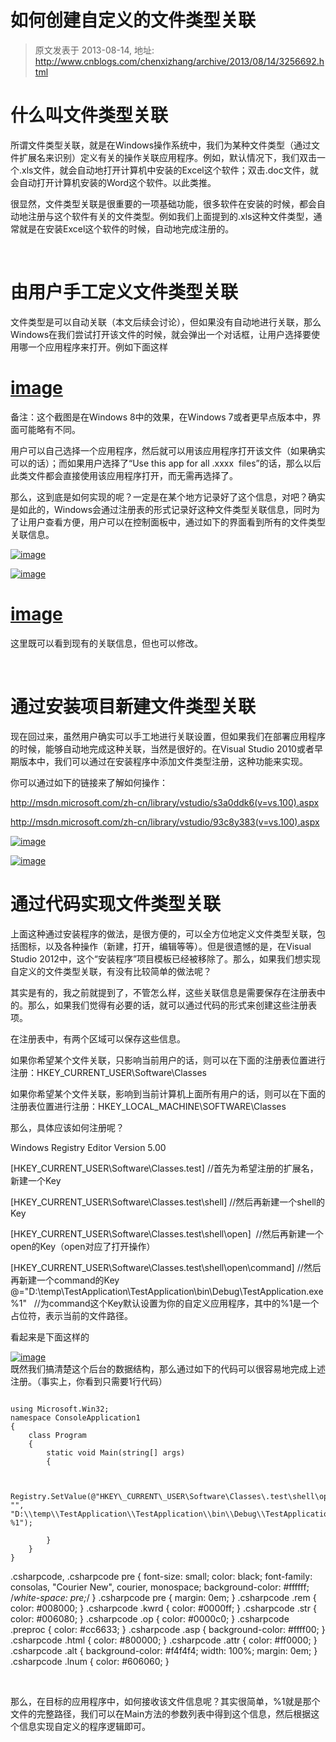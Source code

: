 # 如何创建自定义的文件类型关联 
> 原文发表于 2013-08-14, 地址: http://www.cnblogs.com/chenxizhang/archive/2013/08/14/3256692.html 


什么叫文件类型关联
=========

 所谓文件类型关联，就是在Windows操作系统中，我们为某种文件类型（通过文件扩展名来识别）定义有关的操作关联应用程序。例如，默认情况下，我们双击一个.xls文件，就会自动地打开计算机中安装的Excel这个软件；双击.doc文件，就会自动打开计算机安装的Word这个软件。以此类推。

 很显然，文件类型关联是很重要的一项基础功能，很多软件在安装的时候，都会自动地注册与这个软件有关的文件类型。例如我们上面提到的.xls这种文件类型，通常就是在安装Excel这个软件的时候，自动地完成注册的。

  

 由用户手工定义文件类型关联
=============

 文件类型是可以自动关联（本文后续会讨论），但如果没有自动地进行关联，那么Windows在我们尝试打开该文件的时候，就会弹出一个对话框，让用户选择要使用哪一个应用程序来打开。例如下面这样

 [image](http://images.cnitblog.com/blog/9072/201308/14105405-94664f1cc52046baab99ebc63188e006.png)
==================================================================================================

 备注：这个截图是在Windows 8中的效果，在Windows 7或者更早点版本中，界面可能略有不同。

 用户可以自己选择一个应用程序，然后就可以用该应用程序打开该文件（如果确实可以的话）；而如果用户选择了“Use this app for all .xxxx  files”的话，那么以后此类文件都会直接使用该应用程序打开，而无需再选择了。

 那么，这到底是如何实现的呢？一定是在某个地方记录好了这个信息，对吧？确实是如此的，Windows会通过注册表的形式记录好这种文件类型关联信息，同时为了让用户查看方便，用户可以在控制面板中，通过如下的界面看到所有的文件类型关联信息。

 [![image](http://images.cnitblog.com/blog/9072/201308/14105406-5488dd6955854c398bcf81f6841104ae.png "image")](http://images.cnitblog.com/blog/9072/201308/14105405-8cea9528cabc4956b3dd30000c98c083.png)

 [![image](http://images.cnitblog.com/blog/9072/201308/14105408-09b15343950a451cb23b536e55dec789.png "image")](http://images.cnitblog.com/blog/9072/201308/14105407-518093db0c18454f9f524cf17f3a8a37.png)

 [image](http://images.cnitblog.com/blog/9072/201308/14105410-d6874f61a3cb44bd88fb3a8f039252da.png)
==================================================================================================

 这里既可以看到现有的关联信息，但也可以修改。

  

 通过安装项目新建文件类型关联
==============

 现在回过来，虽然用户确实可以手工地进行关联设置，但如果我们在部署应用程序的时候，能够自动地完成这种关联，当然是很好的。在Visual Studio 2010或者早期版本中，我们可以通过在安装程序中添加文件类型注册，这种功能来实现。

 你可以通过如下的链接来了解如何操作：

 <http://msdn.microsoft.com/zh-cn/library/vstudio/s3a0ddk6(v=vs.100).aspx>

 <http://msdn.microsoft.com/zh-cn/library/vstudio/93c8y383(v=vs.100).aspx>

 [![image](http://images.cnitblog.com/blog/9072/201308/14105414-e7318680c4f146f8a3aba4f062bd08f4.png "image")](http://images.cnitblog.com/blog/9072/201308/14105414-9836dd4556fc45ac8c69d4fc2f1c0c06.png)

 [![image](http://images.cnitblog.com/blog/9072/201308/14105418-2790dce133de40a6b3a91756947b0aa8.png "image")](http://images.cnitblog.com/blog/9072/201308/14105418-f3834192f6684266bd5adac44a5f447d.png)

 通过代码实现文件类型关联
============

 上面这种通过安装程序的做法，是很方便的，可以全方位地定义文件类型关联，包括图标，以及各种操作（新建，打开，编辑等等）。但是很遗憾的是，在Visual Studio 2012中，这个“安装程序”项目模板已经被移除了。那么，如果我们想实现自定义的文件类型关联，有没有比较简单的做法呢？

 其实是有的，我之前就提到了，不管怎么样，这些关联信息是需要保存在注册表中的。那么，如果我们觉得有必要的话，就可以通过代码的形式来创建这些注册表项。

 在注册表中，有两个区域可以保存这些信息。

 如果你希望某个文件关联，只影响当前用户的话，则可以在下面的注册表位置进行注册：HKEY\_CURRENT\_USER\Software\Classes

 如果你希望某个文件关联，影响到当前计算机上面所有用户的话，则可以在下面的注册表位置进行注册：HKEY\_LOCAL\_MACHINE\SOFTWARE\Classes

 那么，具体应该如何注册呢？

 Windows Registry Editor Version 5.00

 [HKEY\_CURRENT\_USER\Software\Classes\.test] //首先为希望注册的扩展名，新建一个Key

 [HKEY\_CURRENT\_USER\Software\Classes\.test\shell] //然后再新建一个shell的Key

 [HKEY\_CURRENT\_USER\Software\Classes\.test\shell\open]  //然后再新建一个open的Key（open对应了打开操作）

 [HKEY\_CURRENT\_USER\Software\Classes\.test\shell\open\command] //然后再新建一个command的Key  
@="D:\\temp\\TestApplication\\TestApplication\\bin\\Debug\\TestApplication.exe %1"   //为command这个Key默认设置为你的自定义应用程序，其中的%1是一个占位符，表示当前的文件路径。

 看起来是下面这样的

 [![image](http://images.cnitblog.com/blog/9072/201308/14105421-24b8a1e0585d4fbcbfac0b101e8e1d29.png "image")](http://images.cnitblog.com/blog/9072/201308/14105420-facf25482df64fc4a0dc0911a012f770.png)  
既然我们搞清楚这个后台的数据结构，那么通过如下的代码可以很容易地完成上述注册。（事实上，你看到只需要1行代码）


```

using Microsoft.Win32;
namespace ConsoleApplication1
{
    class Program
    {
        static void Main(string[] args)
        {


            Registry.SetValue(@"HKEY\_CURRENT\_USER\Software\Classes\.test\shell\open\command", "", "D:\\temp\\TestApplication\\TestApplication\\bin\\Debug\\TestApplication.exe %1");

        }
    }
}

```

.csharpcode, .csharpcode pre
{
 font-size: small;
 color: black;
 font-family: consolas, "Courier New", courier, monospace;
 background-color: #ffffff;
 /*white-space: pre;*/
}
.csharpcode pre { margin: 0em; }
.csharpcode .rem { color: #008000; }
.csharpcode .kwrd { color: #0000ff; }
.csharpcode .str { color: #006080; }
.csharpcode .op { color: #0000c0; }
.csharpcode .preproc { color: #cc6633; }
.csharpcode .asp { background-color: #ffff00; }
.csharpcode .html { color: #800000; }
.csharpcode .attr { color: #ff0000; }
.csharpcode .alt 
{
 background-color: #f4f4f4;
 width: 100%;
 margin: 0em;
}
.csharpcode .lnum { color: #606060; }

 


那么，在目标的应用程序中，如何接收该文件信息呢？其实很简单，%1就是那个文件的完整路径，我们可以在Main方法的参数列表中得到这个信息，然后根据这个信息实现自定义的程序逻辑即可。

